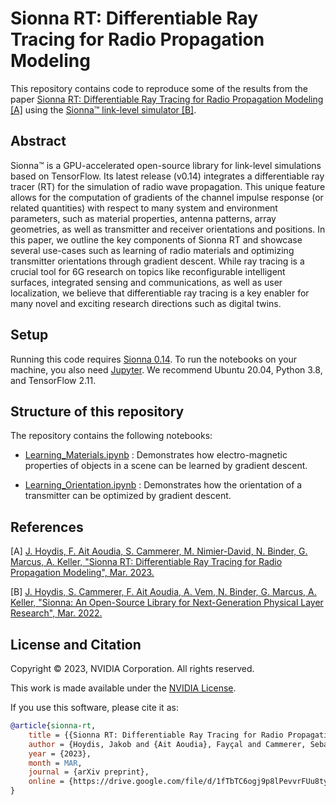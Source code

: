 <!-- SPDX-FileCopyrightText: Copyright (c) 2023 NVIDIA CORPORATION & AFFILIATES. All rights reserved.
SPDX-License-Identifier: LicenseRef-NvidiaProprietary

NVIDIA CORPORATION, its affiliates and licensors retain all intellectual
property and proprietary rights in and to this material, related
documentation and any modifications thereto. Any use, reproduction,
disclosure or distribution of this material and related documentation
without an express license agreement from NVIDIA CORPORATION or
its affiliates is strictly prohibited. -->

# Sionna RT: Differentiable Ray Tracing for Radio Propagation Modeling

This repository contains code to reproduce some of the results from the paper [Sionna RT: Differentiable Ray Tracing for Radio Propagation Modeling [A]](https://drive.google.com/file/d/1fTbTC6ogj9p8lPevvrFUu8tyOhsNArJm/view?usp=share_link) using the [Sionna&trade; link-level simulator [B]](https://nvlabs.github.io/sionna/).

## Abstract
Sionna&trade; is a GPU-accelerated open-source library for link-level simulations based on TensorFlow. Its latest release (v0.14) integrates a differentiable ray tracer (RT) for the simulation of radio wave propagation. This unique feature allows for the computation of gradients of the channel impulse response (or related quantities) with respect to many system  and environment parameters, such as material properties, antenna patterns, array geometries, as well as transmitter and receiver orientations and positions. In this paper, we outline the key components of Sionna RT and showcase several use-cases such as learning of radio materials and optimizing transmitter orientations through gradient descent. While ray tracing is a crucial tool for 6G research on topics like reconfigurable intelligent surfaces, integrated sensing and communications, as well as user localization, we believe that differentiable ray tracing is a key enabler for many novel and exciting research directions such as digital twins.

## Setup
Running this code requires [Sionna 0.14](https://nvlabs.github.io/sionna/).
To run the notebooks on your machine, you also need [Jupyter](https://jupyter.org).
We recommend Ubuntu 20.04, Python 3.8, and TensorFlow 2.11.

## Structure of this repository

The repository contains the following notebooks:

* [Learning_Materials.ipynb](Learning_Materials.ipynb) : Demonstrates how electro-magnetic properties of objects in a scene can be learned by gradient descent.

* [Learning_Orientation.ipynb](Learning_Orientation.ipynb) : Demonstrates how the orientation of a transmitter can be optimized by gradient descent.

## References

[A] [J. Hoydis, F. Ait Aoudia, S. Cammerer, M. Nimier-David, N. Binder, G. Marcus, A. Keller, "Sionna RT: Differentiable Ray Tracing for Radio Propagation Modeling", Mar. 2023.](https://drive.google.com/file/d/1fTbTC6ogj9p8lPevvrFUu8tyOhsNArJm/view?usp=share_link)

[B] [J. Hoydis, S. Cammerer, F. Ait Aoudia, A. Vem, N. Binder, G. Marcus, A. Keller, "Sionna: An Open-Source Library for Next-Generation Physical Layer Research", Mar. 2022.](https://arxiv.org/abs/2203.11854)

## License and Citation

Copyright &copy; 2023, NVIDIA Corporation. All rights reserved.

This work is made available under the [NVIDIA License](LICENSE.txt).

If you use this software, please cite it as:
```bibtex
@article{sionna-rt,
    title = {{Sionna RT: Differentiable Ray Tracing for Radio Propagation Modeling}},
    author = {Hoydis, Jakob and {Ait Aoudia}, Fayçal and Cammerer, Sebastian and Nimier-David, Merlin and Binder, Nikolaus and Marcus, Guillermo and Keller, Alexander},
    year = {2023},
    month = MAR,
    journal = {arXiv preprint},
    online = {https://drive.google.com/file/d/1fTbTC6ogj9p8lPevvrFUu8tyOhsNArJm/view?usp=share_link}
}
```
